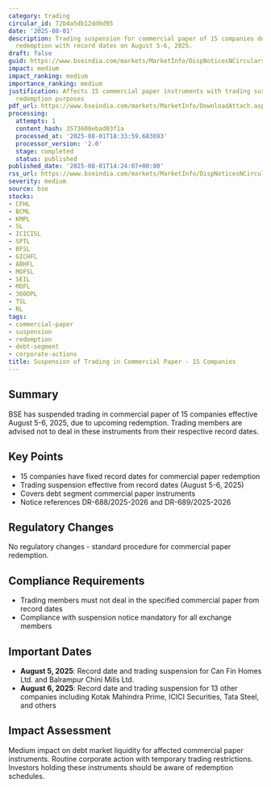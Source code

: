 ```yaml
---
category: trading
circular_id: 72b4a5db12dd6d95
date: '2025-08-01'
description: Trading suspension for commercial paper of 15 companies due to upcoming
  redemption with record dates on August 5-6, 2025.
draft: false
guid: https://www.bseindia.com/markets/MarketInfo/DispNoticesNCirculars.aspx?Noticeid={56232FB6-B3F5-427C-A0FE-4A3912F0085F}&noticeno=20250801-70&dt=08/01/2025&icount=70&totcount=80&flag=0
impact: medium
impact_ranking: medium
importance_ranking: medium
justification: Affects 15 commercial paper instruments with trading suspension for
  redemption purposes
pdf_url: https://www.bseindia.com/markets/MarketInfo/DownloadAttach.aspx?id=20250801-70&attachedId=
processing:
  attempts: 1
  content_hash: 3573600ebad03f1a
  processed_at: '2025-08-01T18:33:59.683693'
  processor_version: '2.0'
  stage: completed
  status: published
published_date: '2025-08-01T14:24:07+00:00'
rss_url: https://www.bseindia.com/markets/MarketInfo/DispNoticesNCirculars.aspx?Noticeid={56232FB6-B3F5-427C-A0FE-4A3912F0085F}&noticeno=20250801-70&dt=08/01/2025&icount=70&totcount=80&flag=0
severity: medium
source: bse
stocks:
- CFHL
- BCML
- KMPL
- SL
- ICICISL
- SPTL
- BFSL
- GICHFL
- ABHFL
- MOFSL
- SEIL
- MOFL
- 360OPL
- TSL
- RL
tags:
- commercial-paper
- suspension
- redemption
- debt-segment
- corporate-actions
title: Suspension of Trading in Commercial Paper - 15 Companies
---
```


## Summary

BSE has suspended trading in commercial paper of 15 companies effective August 5-6, 2025, due to upcoming redemption. Trading members are advised not to deal in these instruments from their respective record dates.

## Key Points

- 15 companies have fixed record dates for commercial paper redemption
- Trading suspension effective from record dates (August 5-6, 2025)
- Covers debt segment commercial paper instruments
- Notice references DR-688/2025-2026 and DR-689/2025-2026

## Regulatory Changes

No regulatory changes - standard procedure for commercial paper redemption.

## Compliance Requirements

- Trading members must not deal in the specified commercial paper from record dates
- Compliance with suspension notice mandatory for all exchange members

## Important Dates

- **August 5, 2025**: Record date and trading suspension for Can Fin Homes Ltd. and Balrampur Chini Mills Ltd.
- **August 6, 2025**: Record date and trading suspension for 13 other companies including Kotak Mahindra Prime, ICICI Securities, Tata Steel, and others

## Impact Assessment

Medium impact on debt market liquidity for affected commercial paper instruments. Routine corporate action with temporary trading restrictions. Investors holding these instruments should be aware of redemption schedules.
